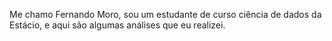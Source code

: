Me chamo Fernando Moro, sou um estudante de curso ciência de dados da Estácio,
e aqui são algumas análises que eu realizei.
